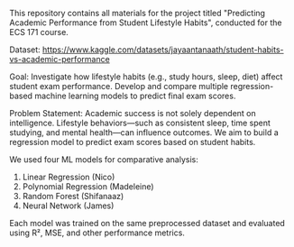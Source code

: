 This repository contains all materials for the project titled "Predicting Academic Performance from Student Lifestyle Habits", conducted for the ECS 171 course.

Dataset: https://www.kaggle.com/datasets/jayaantanaath/student-habits-vs-academic-performance 

Goal: Investigate how lifestyle habits (e.g., study hours, sleep, diet) affect student exam performance. Develop and compare multiple regression-based machine learning models to predict final exam scores.

Problem Statement: Academic success is not solely dependent on intelligence. Lifestyle behaviors—such as consistent sleep, time spent studying, and mental health—can influence outcomes. We aim to build a regression model to predict exam scores based on student habits.


We used four ML models for comparative analysis:
1. Linear Regression (Nico)
2. Polynomial Regression (Madeleine)
3. Random Forest (Shifanaaz)
4. Neural Network (James)

Each model was trained on the same preprocessed dataset and evaluated using R², MSE, and other performance metrics.
